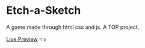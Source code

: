 # Etch-a-Sketch 

A game made through html css and js. A TOP project.

[Live Preview](https://j24chen.github.io/etch-a-sketch/) 👈
